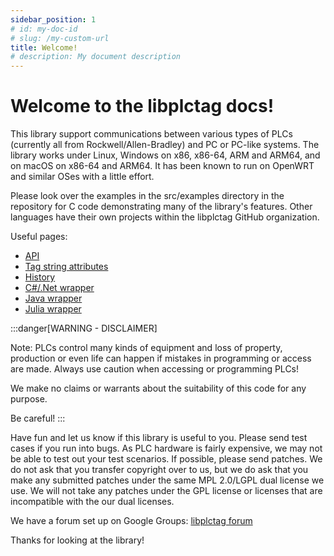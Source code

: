 ```yaml
---
sidebar_position: 1
# id: my-doc-id
# slug: /my-custom-url
title: Welcome!
# description: My document description
---
```


# Welcome to the libplctag docs!

This library support communications between various types of PLCs (currently all from Rockwell/Allen-Bradley) and PC or PC-like systems. The library works under Linux, Windows on x86, x86-64, ARM and ARM64, and on macOS on x86-64 and ARM64. It has been known to run on OpenWRT and similar OSes with a little effort.

Please look over the examples in the src/examples directory in the repository for C code demonstrating many of the library's features. Other languages have their own projects within the libplctag GitHub organization.

Useful pages:
* [API](./API)
* [Tag string attributes](./Tag-String-Attributes)
* [History](./History)
* [C#/.Net wrapper](https://github.com/libplctag/libplctag.NET)
* [Java wrapper](https://github.com/libplctag/libplctag4j)
* [Julia wrapper](https://github.com/libplctag/PLCTag.jl)


:::danger[WARNING - DISCLAIMER]

Note: PLCs control many kinds of equipment and loss of property, production or even life can happen if mistakes in programming or access are made. Always use caution when accessing or programming PLCs!

We make no claims or warrants about the suitability of this code for any purpose.

Be careful!
:::

Have fun and let us know if this library is useful to you. Please send test cases if you run into bugs. As PLC hardware is fairly expensive, we may not be able to test out your test scenarios. If possible, please send patches. We do not ask that you transfer copyright over to us, but we do ask that you make any submitted patches under the same MPL 2.0/LGPL dual license we use. We will not take any patches under the GPL license or licenses that are incompatible with the our dual licenses.

We have a forum set up on Google Groups: [libplctag forum](https://groups.google.com/forum/#!forum/libplctag)

Thanks for looking at the library!